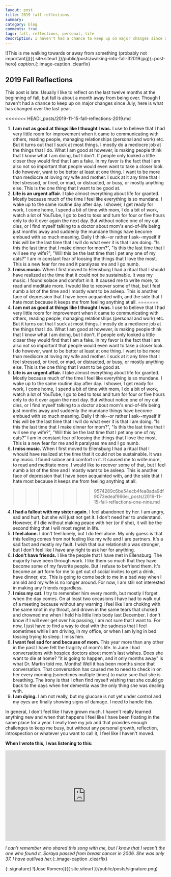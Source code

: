 ```yaml
---
layout: post
title: 2019 fall reflections
summary:
category: blog
comments: true
tags: fall, reflections, personal, life
description: I haven't had a chance to keep up on major changes since about July, but here is what has changed over the last year.
---
```


![This is me walking towards or away from something (probably not important)]({{ site.siteurl }}/public/posts/walking-into-fall-32019.jpg){:.post-hero}
*caption.*{:.image-caption .clearfix}


## 2019 Fall Reflections
This post is late. Usually I like to reflect on the last twelve months at the beginning of fall, but fall is about a month away from being over. Though I haven't had a chance to keep up on major changes since July, here is what has changed over the last year.

<<<<<<< HEAD:_posts/2019-11-15-fall-reflections-2019.md
1. **I am not as good at things like I thought I was.** I use to believe that I had very little room for improvement when it came to communicating with others, reading people, managing relationships (personal and work) etc. But it turns out that I suck at most things. I mostly do a mediocre job at the things that I do. What I am good at however, is making people think that I know what I am doing, but I don't. If people only looked a little closer they would find that I am a fake. In my favor is the fact that I am also not so important that people would even want to take a closer look. I do however, want to be better at least at one thing. I want to be more than mediocre at loving my wife and mother. I suck at it any time that I feel stressed, or tired, or mad, or distracted, or busy, or mostly anything else. This is the one thing that I want to be good at. 
2. **Life is an urgent affair.** I take almost everything about life for granted. Mostly because much of the time I feel like everything is so mundane. I wake up to the same routine day after day. I shower, I get ready for work, I come home, I spend a bit of time with mom, I do a bit of work, watch a lot of YouTube, I go to bed to toss and turn for four or five hours only to do it over again the next day. But without notice one of my cat dies, or I find myself talking to a doctor about mom's end-of-life being just months away and suddenly the mundane things have become embued with so  much meaning. Daily I think--or rather I ask--myself if this will be the last time that I will do what ever it is that I am doing. "Is this the last time that I make dinner for mom?", "Is this the last time that I will see my wife?", "Will this be the last time that I pet any one of my cats?" I am in constant fear of loosing the things that I love the most. This is a new fear for me and it paralyzes me and I go numb. 
3. **I miss music.** When I first moved to Ellensburg I had a ritual that I should have realized at the time that it could not be sustainable. It was my music. I found solace and comfort in it. It caused me to write more, to read and meditate more. I would like to recover some of that, but I feel numb a lot of the time and I mostly want to be asleep. This is another face of depression that I have been acquainted with, and the side that I hate most because it keeps me from feeling anything at all.
=======
1. **I am not as good at things like I thought I was.** I use to believe that I had very little room for improvement when it came to communicating with others, reading people, managing relationships (personal and work) etc. But it turns out that I suck at most things. I mostly do a mediocre job at the things that I do. What I am good at however, is making people think that I know what I am doing, but I don't. If people only looked a little closer they would find that I am a fake. In my favor is the fact that I am also not so important that people would even want to take a closer look. I do however, want to be better at least at one thing. I want to be more than mediocre at loving my wife and mother. I suck at it any time that I feel stressed, or tired, or mad, or distracted, or busy, or mostly anything else. This is the one thing that I want to be good at.
2. **Life is an urgent affair.** I take almost everything about life for granted. Mostly because much of the time I feel like everything is so mundane. I wake up to the same routine day after day. I shower, I get ready for work, I come home, I spend a bit of time with mom, I do a bit of work, watch a lot of YouTube, I go to bed to toss and turn for four or five hours only to do it over again the next day. But without notice one of my cat dies, or I find myself talking to a doctor about mom's end-of-life being just months away and suddenly the mundane things have become embued with so  much meaning. Daily I think--or rather I ask--myself if this will be the last time that I will do what ever it is that I am doing. "Is this the last time that I make dinner for mom?", "Is this the last time that I will see my wife?", "Will this be the last time that I pet any one of my cats?" I am in constant fear of loosing the things that I love the most. This is a new fear for me and it paralyzes me and I go numb.
3. **I miss music.** When I first moved to Ellensburg I had a ritual that I whould have realized at the time that it could not be sustainable. It was my music. I found solace and comfort in it. It caused me to write more, to read and meditate more. I would like to recover some of that, but I feel numb a lot of the time and I mostly want to be asleep. This is another face of depression that I have been acquainted with, and the side that I hate most because it keeps me from feeling anything at all.
>>>>>>> 9574289c6be54ecb4fea8ada9df9073edeaf966e:_posts/2019-11-15-fall-reflections-one-nine.md
4. **I had a fallout with my sister again.** I feel abandoned by her. I am angry, sad and hurt, but she will just not get it. I don't need her to understand. However, if I die without making peace with her (or if she), it will be the second thing that I will most regret in life.
5. **I feel alone.** I don't feel lonely, but I do feel alone. My only guess is that this feeling comes from not feeling like my wife and I are partners. It's a sad fact and mostly my fault. I wish that our relationship was stronger, but I don't feel like I have any right to ask her for anything.
6. **I don't have friends.** I like the people that I have met in Ellensburg. The majority have been through work. I like them so much that they have become some of my favorite people. But I refuse to befriend them. It's become an art form for me to get out of social invites to get a drink, have dinner, etc. This is going to come back to me in a bad way when I am old and my wife is no longer around. For now, I am still not interested in making any friends regardless.
7. **I miss my cat.** I try to remember him every month, but mostly I forget when the day comes. On at least two occasions I have had to walk out of a meeting because without any warning I feel like I am choking with the same knot in my throat, and drown in the same tears that choked and drowned me when I held his little limb body last December. I don't know if I will ever get over his passing, I am not sure that I want to. For now, I just have to find a way to deal with the sadness that I feel sometimes while I am driving, in my office, or when I am lying in bed tossing trying to sleep. I miss him.
8. **I want feel sad for and because of mom.** This year more than any other in the past I have felt the fragility of mom's life. In June I had conversations with hospice doctors about mom's last wishes. Does she want to die at home? "it is going to happen, and it only months away" is what Dr. Martin told me. Months! Well it has been months since that conversation. That conversation has caused me to need to check in on her every morning (sometimes multiple times) to make sure that she is breathing. The irony is that I often find myself wishing that she could go back to the days when her dementia was the only thing she was dealing with.
9. **I am dying.** I am not really, but my glucose is not yet under control and my eyes are finally showing signs of damage. I need to handle this.

In general, I don't feel like I have grown much. I haven't really learned anything new and when that happens I feel like I have been floating in the same place for a year. I really love my job and that provides enough challenges to keep me busy, but without any personal growth, reflection, introspection or whatever you want to call it, I feel like I haven't moved.

**When I wrote this, I was listening to this:**
 <style>.embed-container { position: relative; padding-bottom: 56.25%; height: 0; overflow: hidden; max-width: 100%; } .embed-container iframe, .embed-container object, .embed-container embed { position: absolute; top: 0; left: 0; width: 100%; height: 100%; }</style>
<div class='embed-container'><iframe src='https://www.youtube.com/embed/zPucjzygEKs?rel=0&amp;t=27s&amp;showinfo=0' frameborder='0' allowfullscreen></iframe></div>

*I can't remember who shared this song with me, but I know that I wasn't the one who found it. Soraya passed from breast cancer in 2006. She was only 37. I have outlived her.*{:.image-caption .clearfix}


{:.signature}
![Jose Romero]({{ site.siteurl }}/public/posts/signature.png)
